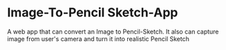 # Image-To-Pencil Sketch-App
A web app that can convert an Image to Pencil-Sketch. 
It also can capture image from user's camera and turn it into realistic Pencil Sketch
